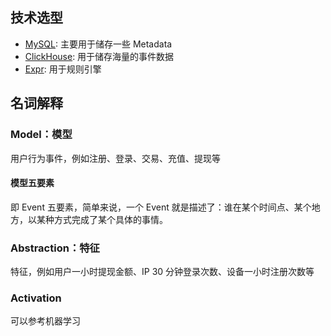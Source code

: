 ## 技术选型  
  
* [MySQL](https://www.mysql.com/): 主要用于储存一些 Metadata 
* [ClickHouse](https://clickhouse.yandex): 用于储存海量的事件数据
* [Expr](https://github.com/antonmedv/expr): 用于规则引擎  

## 名词解释    

### Model：模型
  
用户行为事件，例如注册、登录、交易、充值、提现等    
  
#### 模型五要素  
  
即 Event 五要素，简单来说，一个 Event 就是描述了：谁在某个时间点、某个地方，以某种方式完成了某个具体的事情。  
    
### Abstraction：特征    
特征，例如用户一小时提现金额、IP 30 分钟登录次数、设备一小时注册次数等    
    
### Activation  
可以参考机器学习